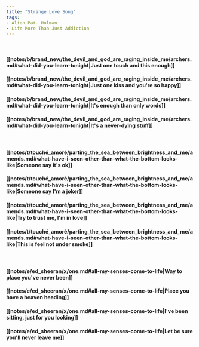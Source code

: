```yaml
---
title: "Strange Love Song"
tags:
- Alien Pat. Holman
- Life More Than Just Addiction
---
```

&nbsp;
#### [[notes/b/brand_new/the_devil_and_god_are_raging_inside_me/archers.md#what-did-you-learn-tonight|Just one touch and this enough]]
#### [[notes/b/brand_new/the_devil_and_god_are_raging_inside_me/archers.md#what-did-you-learn-tonight|Just one kiss and you're so happy]]
#### [[notes/b/brand_new/the_devil_and_god_are_raging_inside_me/archers.md#what-did-you-learn-tonight|It's enough than only words]]
#### [[notes/b/brand_new/the_devil_and_god_are_raging_inside_me/archers.md#what-did-you-learn-tonight|It's a never-dying stuff]]
&nbsp;
#### [[notes/t/touché_amoré/parting_the_sea_between_brightness_and_me/amends.md#what-have-i-seen-other-than-what-the-bottom-looks-like|Someone say it's ok]]
#### [[notes/t/touché_amoré/parting_the_sea_between_brightness_and_me/amends.md#what-have-i-seen-other-than-what-the-bottom-looks-like|Someone say I'm a joker]]
#### [[notes/t/touché_amoré/parting_the_sea_between_brightness_and_me/amends.md#what-have-i-seen-other-than-what-the-bottom-looks-like|Try to trust me, I'm in love]]
#### [[notes/t/touché_amoré/parting_the_sea_between_brightness_and_me/amends.md#what-have-i-seen-other-than-what-the-bottom-looks-like|This is feel not under smoke]]
&nbsp;
#### [[notes/e/ed_sheeran/x/one.md#all-my-senses-come-to-life|Way to place you've never been]]
#### [[notes/e/ed_sheeran/x/one.md#all-my-senses-come-to-life|Place you have a heaven heading]]
#### [[notes/e/ed_sheeran/x/one.md#all-my-senses-come-to-life|I've been sitting, just for you looking]]
#### [[notes/e/ed_sheeran/x/one.md#all-my-senses-come-to-life|Let be sure you'll never leave me]]
